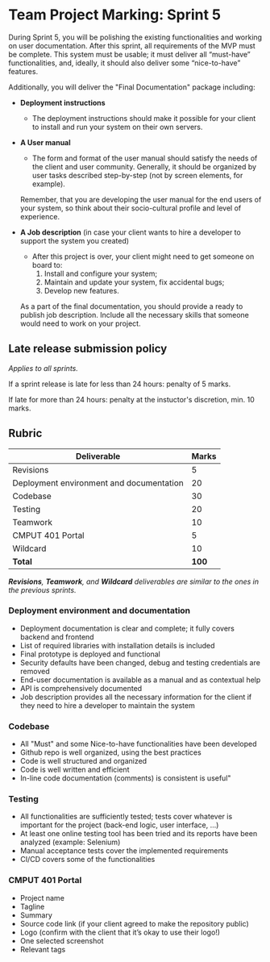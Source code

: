# Team Project Marking: Sprint 5

During Sprint 5, you will be polishing the existing functionalities and working on user documentation. After this sprint, all requirements of the MVP must be complete. This system must be usable; it must deliver all “must-have” functionalities, and, ideally, it should also deliver some “nice-to-have” features.  

Additionally, you will deliver the "Final Documentation" package including:

* **Deployment instructions**
    * The deployment instructions should make it possible for your client to install and run your system on their own servers.

* **A User manual**
    * The form and format of the user manual should satisfy the needs of the client and user community. Generally, it should be organized by user tasks described step-by-step (not by screen elements, for example).
    
    Remember, that you are developing the user manual for the end users of your system, so think about their socio-cultural profile and level of experience.

* **A Job description** (in case your client wants to hire a developer to support the system you created)
    * After this project is over, your client might need to get someone on board to:
        1. Install and configure your system;
        2. Maintain and update your system, fix accidental bugs;
        3. Develop new features.

    As a part of the final documentation, you should provide a ready to publish job description. Include all the necessary skills that someone would need to work on your project.

## Late release submission policy

_Applies to all sprints._

If a sprint release is late for less than 24 hours: penalty of 5 marks.

If late for more than 24 hours: penalty at the instuctor's discretion, min. 10 marks.

## Rubric

| Deliverable                              | Marks   |
| ---------------------------------------- | ------- |
| Revisions                                | 5       |
| Deployment environment and documentation | 20      |
| Codebase                                 | 30      |
| Testing                                  | 20      |
| Teamwork                                 | 10      |
| CMPUT 401 Portal                         | 5       |
| Wildcard                                 | 10      |
| **Total**                                | **100** |

_**Revisions**, **Teamwork**, and **Wildcard** deliverables are similar to the ones in the previous sprints._

### Deployment environment and documentation

* Deployment documentation is clear and complete; it fully covers backend and frontend
* List of required libraries with installation details is included
* Final prototype is deployed and functional
* Security defaults have been changed, debug and testing credentials are removed
* End-user documentation is available as a manual and as contextual help
* API is comprehensively documented
* Job description provides all the necessary information for the client if they need to hire a developer to maintain the system

### Codebase

* All "Must" and some Nice-to-have functionalities have been developed
* Github repo is well organized, using the best practices
* Code is well structured and organized
* Code is well written and efficient
* In-line code documentation (comments) is consistent is useful"

### Testing

* All functionalities are sufficiently tested; tests cover whatever is important for the project (back-end logic, user interface, ...)
* At least one online testing tool has been tried and its reports have been analyzed (example: Selenium)
* Manual acceptance tests cover the implemented requirements
* CI/CD covers some of the functionalities

### CMPUT 401 Portal

* Project name
* Tagline
* Summary
* Source code link (if your client agreed to make the repository public)
* Logo (confirm with the client that it’s okay to use their logo!)
* One selected screenshot
* Relevant tags
